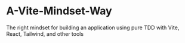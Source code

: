 # A-Vite-Mindset-Way
The right mindset for building an application using pure TDD with Vite, React, Tailwind, and other tools
